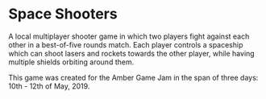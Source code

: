 # Space Shooters
A local multiplayer shooter game in which two players fight against each other in a best-of-five rounds match. Each player controls a spaceship which can shoot lasers and rockets towards the other player, while having multiple shields orbiting around them.

This game was created for the Amber Game Jam in the span of three days: 10th - 12th of May, 2019.
